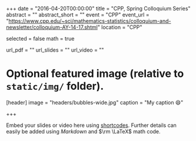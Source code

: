 +++
date = "2016-04-20T00:00:00"
title = "CPP, Spring Colloquium Series"
abstract = ""
abstract_short = ""
event = "CPP"
event_url = "https://www.cpp.edu/~sci/mathematics-statistics/colloquium-and-newsletter/colloquium-AY-14-17.shtml"
location = "CPP"

selected = false
math = true

url_pdf = ""
url_slides = ""
url_video = ""

# Optional featured image (relative to `static/img/` folder).
[header]
image = "headers/bubbles-wide.jpg"
caption = "My caption :smile:"

+++


Embed your slides or video here using [shortcodes](https://gcushen.github.io/hugo-academic-demo/post/writing-markdown-latex/). Further details can easily be added using *Markdown* and $\rm \LaTeX$ math code. 
